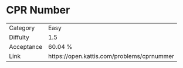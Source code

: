# CPR Number

<table>
    <tr>
        <td>Category</td>
        <td>Easy</td>
    </tr>
    <tr>
        <td>Diffulty</td>
        <td>1.5</td>
    </tr>
    <tr>
        <td>Acceptance</td>
        <td>60.04 %</td>
    </tr>
    <tr>
        <td>Link</td>
        <td>https://open.kattis.com/problems/cprnummer</td>
    </tr>
</table>